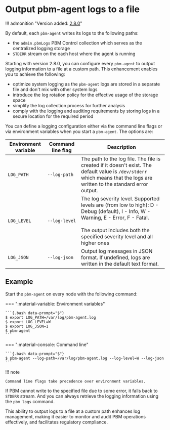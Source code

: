 # Output pbm-agent logs to a file

!!! admonition "Version added: [2.8.0](../release-notes/2.8.0.md)"


By default, each `pbm-agent` writes its logs to the following paths:

* the `admin.pbmLogs` PBM Control collection which serves as the centralized logging storage
* `STDERR` stream on the each host where the agent is running

Starting with version 2.8.0, you can configure every `pbm-agent` to output logging information to a file at a custom path. This enhancement enables you to achieve the following:

* optimize system logging as the `pbm-agent` logs are stored in a separate file and don't mix with other system logs
* introduce the log rotation policy for the effective usage of the storage space 
* simplify the log collection process for further analysis
* comply with the logging and auditing requirements by storing logs in a secure location for the required period

You can define a logging configuration either via the command line flags or via environment variables when you start a `pbm-agent`. The options are:

| Environment variable | Command line flag | Description | 
|----------------------|-------------------|-------------|
| `LOG_PATH` | `--log-path` | The path to the log file. The file is created if it doesn't exist. The default value is `/dev/stderr` which means that the logs are written to the standard error output. |
| `LOG_LEVEL` | `--log-level` | The log severity level. Supported levels are (from low to high): D - Debug (default), I - Info, W - Warning, E - Error, F - Fatal.<br><br> The output includes both the specified severity level and all higher ones |
| `LOG_JSON`| `--log-json` | Output log messages in JSON format. If undefined, logs are written in the default text format. |

## Example

Start the `pbm-agent` on every node with the following command:

=== ":material-variable: Environment variables"

	```{.bash data-prompt="$"}
	$ export LOG_PATH=/var/log/pbm-agent.log
	$ export LOG_LEVEL=W
	$ export LOG_JSON=1
	$ pbm-agent
	```

=== ":material-console: Command line"

	```{.bash data-prompt="$"}
	$ pbm-agent --log-path=/var/log/pbm-agent.log --log-level=W --log-json
	```

!!! note

    Command line flags take precedence over environment variables.

If PBM cannot write to the specified file due to some error, it falls back to `STDERR` stream. And you can always retrieve the logging information using the `pbm logs` command.

This ability to output logs to a file at a custom path enhances log management, making it easier to monitor and audit PBM operations effectively, and facilitates regulatory compliance.